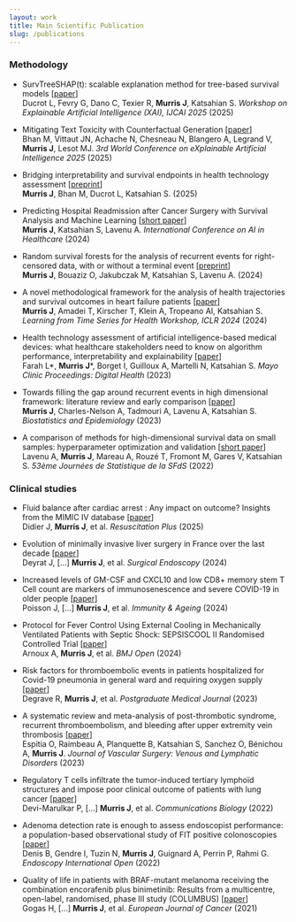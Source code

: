```yaml
---
layout: work
title: Main Scientific Publication
slug: /publications
---
```


### **Methodology**
* SurvTreeSHAP(t): scalable explanation method for tree-based survival models [[paper](https://hal.science/view/index/docid/5108033)] <br> Ducrot L, Fevry G, Dano C, Texier R, **Murris J**, Katsahian S. _Workshop on Explainable Artificial Intelligence (XAI), IJCAI 2025_ (2025)

* Mitigating Text Toxicity with Counterfactual Generation [[paper](https://arxiv.org/abs/2405.09948)] <br> Bhan M, Vittaut JN, Achache N, Chesneau N, Blangero A, Legrand V, **Murris J**, Lesot MJ. _3rd World Conference on eXplainable Artificial Intelligence 2025_ (2025)

* Bridging interpretability and survival endpoints in health technology assessment [[preprint](https://hal.science/hal-04967719v1/document)] <br> **Murris J**, Bhan M, Ducrot L, Katsahian S. (2025)
  
* Predicting Hospital Readmission after Cancer Surgery with Survival Analysis and Machine Learning [[short paper](https://zenodo.org/records/13152435)] <br> **Murris J**, Katsahian S, Lavenu A. _International Conference on AI in Healthcare_ (2024)

* Random survival forests for the analysis of recurrent events for right-censored data, with or without a terminal event [[preprint](https://hal.science/hal-04612431v1/document)] <br> **Murris J**, Bouaziz O, Jakubczak M, Katsahian S, Lavenu A. (2024)

* A novel methodological framework for the analysis of health trajectories and survival outcomes in heart failure patients [[paper](https://arxiv.org/abs/2403.03138)] <br> **Murris J**, Amadei T, Kirscher T, Klein A, Tropeano AI, Katsahian S. *Learning from Time Series for Health Workshop, ICLR 2024* (2024)

* Health technology assessment of artificial intelligence-based medical devices: what healthcare stakeholders need to know on algorithm performance, interpretability and explainability [[paper](https://www.mcpdigitalhealth.org/article/S2949-7612(23)00010-X/fulltext)] <br> Farah L\*, **Murris J**\*, Borget I, Guilloux A, Martelli N, Katsahian S. *Mayo Clinic Proceedings: Digital Health* (2023)

* Towards filling the gap around recurrent events in high dimensional framework: literature review and early comparison [[paper](https://www.tandfonline.com/doi/full/10.1080/24709360.2023.2283650)] <br> **Murris J**, Charles-Nelson A, Tadmouri A, Lavenu A, Katsahian S. *Biostatistics and Epidemiology* (2023)

* A comparison of methods for high-dimensional survival data on small samples: hyperparameter optimization and validation [[short paper](https://jds22.sciencesconf.org/data/pages/LivretJdS22_version_longue.pdf)] <br> Lavenu A, **Murris J**, Mareau A, Rouzé T, Fromont M, Gares V, Katsahian S. *53ème Journées de Statistique de la SFdS* (2022)

### **Clinical studies**
* Fluid balance after cardiac arrest : Any impact on outcome? Insights from the MIMIC IV database [[paper](https://www.sciencedirect.com/science/article/pii/S2666520425001742)] <br> Didier J, **Murris J**, et al. *Resuscitation Plus* (2025)

* Evolution of minimally invasive liver surgery in France over the last decade [[paper](https://link.springer.com/article/10.1007/s00464-024-10951-3)] <br> Deyrat J, […] **Murris J**, et al. *Surgical Endoscopy* (2024)
  
* Increased levels of GM-CSF and CXCL10 and low CD8+ memory stem T Cell count are markers of immunosenescence and severe COVID-19 in older people [[paper](https://immunityageing.biomedcentral.com/articles/10.1186/s12979-024-00430-7)] <br> Poisson J, […] **Murris J**, et al. *Immunity & Ageing* (2024)
  
* Protocol for Fever Control Using External Cooling in Mechanically Ventilated Patients with Septic Shock: SEPSISCOOL II Randomised Controlled Trial [[paper](https://bmjopen.bmj.com/content/14/1/e069430.long)] <br> Arnoux A, **Murris J**, et al. *BMJ Open* (2024)

* Risk factors for thromboembolic events in patients hospitalized for Covid-19 pneumonia in general ward and requiring oxygen supply [[paper](https://academic.oup.com/pmj/advance-article-abstract/doi/10.1093/postmj/qgad104/7425479?redirectedFrom=fulltext)] <br> Degrave R, **Murris J**, et al. *Postgraduate Medical Journal* (2023)

* A systematic review and meta-analysis of post-thrombotic syndrome, recurrent thromboembolism, and bleeding after upper extremity vein thrombosis [[paper](https://www.jvsvenous.org/article/S2213-333X(23)00382-7/fulltext#%20)] <br> Espitia O, Raimbeau A, Planquette B, Katsahian S, Sanchez O, Bénichou A, **Murris J**. *Journal of Vascular Surgery: Venous and Lymphatic Disorders* (2023)

* Regulatory T cells infiltrate the tumor-induced tertiary lymphoïd structures and impose poor clinical outcome of patients with lung cancer [[paper](https://www.nature.com/articles/s42003-022-04356-y)] <br> Devi-Marulkar P, […] **Murris J**, et al. *Communications Biology* (2022)

* Adenoma detection rate is enough to assess endoscopist performance: a population-based observational study of FIT positive colonoscopies [[paper](https://pubmed.ncbi.nlm.nih.gov/36118642/)] <br> Denis B, Gendre I, Tuzin N, **Murris J**, Guignard A, Perrin P, Rahmi G. *Endoscopy International Open* (2022)

* Quality of life in patients with BRAF-mutant melanoma receiving the combination encorafenib plus binimetinib: Results from a multicentre, open-label, randomised, phase III study (COLUMBUS) [[paper](https://pubmed.ncbi.nlm.nih.gov/34091420/)] <br> Gogas H, […] **Murris J**, et al. *European Journal of Cancer* (2021)
